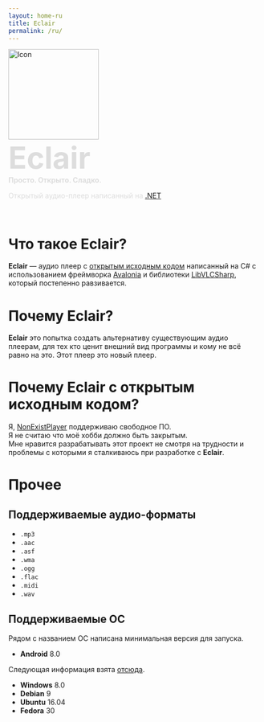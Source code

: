```yaml
---
layout: home-ru
title: Eclair
permalink: /ru/
---
```

<div class="title-div">
    <img src="/EclairPlayer/assets/icon.png" width="180" alt="Icon">
    <div style="font-size: 60px; color: #ddd">
        <b>Eclair</b>
    </div>
    <b style="color: #ddd">Просто. Открыто. Сладко.</b>
    <p style="color: #ddd">Открытый аудио-плеер написанный на
    <a href="https://dotnet.microsoft.com/ru-ru/">.NET</a></p>
</div><br>

# Что такое Eclair?
**Eclair** — аудио плеер с [открытым исходным кодом](https://github.com/NonExistPlayer/EclairPlayer) написанный на C# с использованием фреймворка [Avalonia](https://github.com/AvaloniaUI/Avalonia) и библиотеки [LibVLCSharp](https://github.com/videolan/libvlcsharp), который постепенно равзивается.

# Почему Eclair?
**Eclair** это попытка создать альтернативу существующим аудио плеерам, для тех кто ценит внешний вид программы и кому не всё равно на это. Этот плеер это новый плеер.

# Почему Eclair с открытым исходным кодом?
Я, [NonExistPlayer](https://github.com/NonExistPlayer) поддерживаю свободное ПО.<br>
Я не считаю что моё хобби должно быть закрытым.<br>
Мне нравится разрабатывать этот проект не смотря на трудности и проблемы с которыми я сталкиваюсь при разработке с **Eclair**.

# Прочее
## Поддерживаемые аудио-форматы
- `.mp3`
- `.aac`
- `.asf`
- `.wma`
- `.ogg`
- `.flac`
- `.midi`
- `.wav`

## Поддерживаемые ОC
Рядом с названием ОС написана минимальная версия для запуска.
- **Android** 8.0

Следующая информация взята [отсюда](https://github.com/AvaloniaUI/Avalonia/wiki/Runtime-Requirements).
- **Windows** 8.0
- **Debian** 9
- **Ubuntu** 16.04
- **Fedora** 30